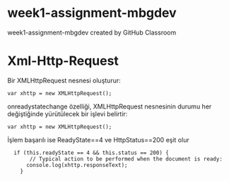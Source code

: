 # week1-assignment-mbgdev
week1-assignment-mbgdev created by GitHub Classroom


# Xml-Http-Request

Bir XMLHttpRequest nesnesi oluşturur:
```
var xhttp = new XMLHttpRequest();
```

onreadystatechange özelliği, XMLHttpRequest nesnesinin durumu her değiştiğinde yürütülecek bir işlevi belirtir:

```
var xhttp = new XMLHttpRequest();
```

İşlem başarılı ise ReadyState==4  ve HttpStatus==200 eşit olur
```
  if (this.readyState == 4 && this.status == 200) {
       // Typical action to be performed when the document is ready:
      console.log(xhttp.responseText);
    }
```
